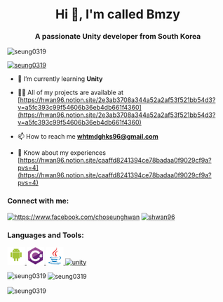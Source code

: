<h1 align="center">Hi 👋, I'm called Bmzy</h1>
<h3 align="center">A passionate Unity developer from South Korea</h3>

<p align="left"> <img src="https://komarev.com/ghpvc/?username=seung0319&label=Profile%20views&color=ffb955&style=flat" alt="seung0319" /> </p>

<p align="left"> <a href="https://github.com/ryo-ma/github-profile-trophy"><img src="https://github-profile-trophy.vercel.app/?username=seung0319" alt="seung0319" /></a> </p>

- 🌱 I’m currently learning **Unity**

- 👨‍💻 All of my projects are available at [https://hwan96.notion.site/2e3ab3708a344a52a2af53f521bb54d3?v=a5fc393c99f54606b36eb4db661f4360](https://hwan96.notion.site/2e3ab3708a344a52a2af53f521bb54d3?v=a5fc393c99f54606b36eb4db661f4360)

- 📫 How to reach me **whtmdghks96@gmail.com**

- 📄 Know about my experiences [https://hwan96.notion.site/caaffd8241394ce78badaa0f9029cf9a?pvs=4](https://hwan96.notion.site/caaffd8241394ce78badaa0f9029cf9a?pvs=4)

<h3 align="left">Connect with me:</h3>
<p align="left">
<a href="https://fb.com/https://www.facebook.com/choseunghwan" target="blank"><img align="center" src="https://raw.githubusercontent.com/rahuldkjain/github-profile-readme-generator/master/src/images/icons/Social/facebook.svg" alt="https://www.facebook.com/choseunghwan" height="30" width="40" /></a>
<a href="https://discord.gg/shwan96" target="blank"><img align="center" src="https://raw.githubusercontent.com/rahuldkjain/github-profile-readme-generator/master/src/images/icons/Social/discord.svg" alt="shwan96" height="30" width="40" /></a>
</p>

<h3 align="left">Languages and Tools:</h3>
<p align="left"> <a href="https://developer.android.com" target="_blank" rel="noreferrer"> <img src="https://raw.githubusercontent.com/devicons/devicon/master/icons/android/android-original-wordmark.svg" alt="android" width="40" height="40"/> </a> <a href="https://www.w3schools.com/cs/" target="_blank" rel="noreferrer"> <img src="https://raw.githubusercontent.com/devicons/devicon/master/icons/csharp/csharp-original.svg" alt="csharp" width="40" height="40"/> </a> <a href="https://www.java.com" target="_blank" rel="noreferrer"> <img src="https://raw.githubusercontent.com/devicons/devicon/master/icons/java/java-original.svg" alt="java" width="40" height="40"/> </a> <a href="https://unity.com/" target="_blank" rel="noreferrer"> <img src="https://www.vectorlogo.zone/logos/unity3d/unity3d-icon.svg" alt="unity" width="40" height="40"/> </a> </p>

<p><img align="left" src="https://github-readme-stats.vercel.app/api/top-langs?username=seung0319&show_icons=true&locale=en&layout=compact" alt="seung0319" /></p>

<p>&nbsp;<img align="center" src="https://github-readme-stats.vercel.app/api?username=seung0319&show_icons=true&locale=en" alt="seung0319" /></p>

<p><img align="center" src="https://github-readme-streak-stats.herokuapp.com/?user=seung0319&" alt="seung0319" /></p>
